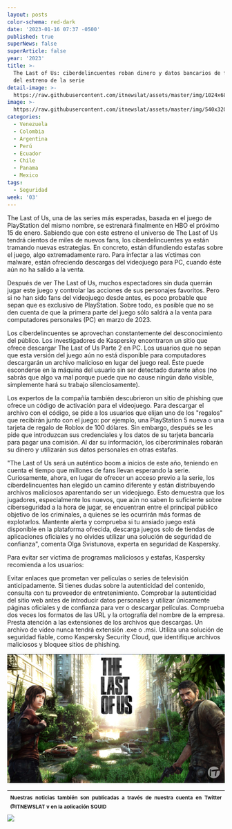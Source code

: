 ```yaml
---
layout: posts
color-schema: red-dark
date: '2023-01-16 07:37 -0500'
published: true
superNews: false
superArticle: false
year: '2023'
title: >-
  The Last of Us: ciberdelincuentes roban dinero y datos bancarios de fans antes
  del estreno de la serie
detail-image: >-
  https://raw.githubusercontent.com/itnewslat/assets/master/img/1024x680/the-last-of-us-g.jpg
image: >-
  https://raw.githubusercontent.com/itnewslat/assets/master/img/540x320/the-last-of-us-p.jpg
categories:
  - Venezuela
  - Colombia
  - Argentina
  - Perú
  - Ecuador
  - Chile
  - Panama
  - Mexico
tags:
  - Seguridad
week: '03'
---
```

The Last of Us, una de las series más esperadas, basada en el juego de PlayStation del mismo nombre, se estrenará finalmente en HBO el próximo 15 de enero. Sabiendo que con este estreno el universo de The Last of Us tendrá cientos de miles de nuevos fans, los ciberdelincuentes ya están tramando nuevas estrategias. En concreto, están difundiendo estafas sobre el juego, algo extremadamente raro. Para infectar a las víctimas con malware, están ofreciendo descargas del videojuego para PC, cuando éste aún no ha salido a la venta.
 
Después de ver The Last of Us, muchos espectadores sin duda querrán jugar este juego y controlar las acciones de sus personajes favoritos. Pero si no han sido fans del videojuego desde antes, es poco probable que sepan que es exclusivo de PlayStation. Sobre todo, es posible que no se den cuenta de que la primera parte del juego sólo saldrá a la venta para computadores personales (PC) en marzo de 2023.
 
Los ciberdelincuentes se aprovechan constantemente del desconocimiento del público. Los investigadores de Kaspersky encontraron un sitio que ofrece descargar The Last of Us Parte 2 en PC. Los usuarios que no sepan que esta versión del juego aún no está disponible para computadores descargarán un archivo malicioso en lugar del juego real. Éste puede esconderse en la máquina del usuario sin ser detectado durante años (no sabrás que algo va mal porque puede que no cause ningún daño visible, simplemente hará su trabajo silenciosamente).

Los expertos de la compañía también descubrieron un sitio de phishing que ofrece un código de activación para el videojuego. Para descargar el archivo con el código, se pide a los usuarios que elijan uno de los "regalos" que recibirán junto con el juego: por ejemplo, una PlayStation 5 nueva o una tarjeta de regalo de Roblox de 100 dólares. Sin embargo, después se les pide que introduzcan sus credenciales y los datos de su tarjeta bancaria para pagar una comisión. Al dar su información, los cibercriminales robarán su dinero y utilizarán sus datos personales en otras estafas.

"The Last of Us será un auténtico boom a inicios de este año, teniendo en cuenta el tiempo que millones de fans llevan esperando la serie. Curiosamente, ahora, en lugar de ofrecer un acceso previo a la serie, los ciberdelincuentes han elegido un camino diferente y están distribuyendo archivos maliciosos aparentando ser un videojuego. Esto demuestra que los jugadores, especialmente los nuevos, que aún no saben lo suficiente sobre ciberseguridad a la hora de jugar, se encuentran entre el principal público objetivo de los criminales, a quienes se les ocurrirán más formas de explotarlos. Mantente alerta y comprueba si tu ansiado juego está disponible en la plataforma ofrecida, descarga juegos solo de tiendas de aplicaciones oficiales y no olvides utilizar una solución de seguridad de confianza", comenta Olga Svistunova, experta en seguridad de Kaspersky.
 
Para evitar ser víctima de programas maliciosos y estafas, Kaspersky recomienda a los usuarios:
 
Evitar enlaces que prometan ver películas o series de televisión anticipadamente. Si tienes dudas sobre la autenticidad del contenido, consulta con tu proveedor de entretenimiento.
Comprobar la autenticidad del sitio web antes de introducir datos personales y utilizar únicamente páginas oficiales y de confianza para ver o descargar películas. Comprueba dos veces los formatos de las URL y la ortografía del nombre de la empresa.
Presta atención a las extensiones de los archivos que descargas. Un archivo de vídeo nunca tendrá extensión .exe o .msi.
Utiliza una solución de seguridad fiable, como Kaspersky Security Cloud, que identifique archivos maliciosos y bloquee sitios de phishing.

![](https://raw.githubusercontent.com/itnewslat/assets/master/img/540x320/the-last-of-us-p.jpg)

<table style="height: 42px;" width="569">
<tbody>
<tr>
<td style="text-align: justify;"><sub><strong>Nuestras noticias también son publicadas a través de nuestra cuenta en Twitter <a href="https://twitter.com/itnewslat?lang=es">@ITNEWSLAT</a> y en la aplicación <a href="https://squidapp.co/en/">SQUID</a></strong></sub></td>
</tr>
</tbody>
</table>

<img src="https://tracker.metricool.com/c3po.jpg?hash=56f88a41e39ab42c063cc51676587a04"/>